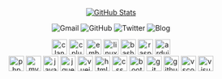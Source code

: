 <div align="center">
  
[![GitHub Stats](https://github-readme-stats.vercel.app/api?username=luswdev&show_icons=true&bg_color=30,606c88,3f4c6b&title_color=fff&text_color=fff&icon_color=fff&hide_border=true)](https://github.com/luswdev)
  
</div>

<p align="center">
  <a style="text-decoration:none" href="mailto:info@lusw.dev">
    <img src="https://img.shields.io/badge/-Gmail-ea4335?style=for-the-badge&logo=gmail&logoColor=white" alt="Gmail" />
  </a>
  <a style="text-decoration:none" href="https://github.com/luswdev">
    <img src="https://img.shields.io/badge/-GitHub-181717?style=for-the-badge&logo=github&logoColor=white" alt="GitHub" />
  </a>
  <a style="text-decoration:none" href="https://twitter.com/luswdev">
    <img src="https://img.shields.io/badge/-Twitter-1da1f2?style=for-the-badge&logo=twitter&logoColor=white" alt="Twitter" />
  </a>  
  <a style="text-decoration:none" href="https://blog.lusw.dev">
    <img src="https://img.shields.io/badge/-Blog-0085A1?style=for-the-badge&logo=googlechrome&logoColor=white" alt="Blog" />
  </a>
</p>

<p align="center">
  <img height="30" src="https://raw.fastgit.org/devicons/devicon/master/icons/c/c-plain.svg" title="clang" alt="clang">
  <img height="30" src="https://raw.fastgit.org/devicons/devicon/master/icons/cplusplus/cplusplus-plain.svg" title="cplusplus" alt="cplusplus">
  <img height="30" src="https://raw.fastgit.org/devicons/devicon/master/icons/embeddedc/embeddedc-original.svg" title="embedded-c" alt="embedded-c">
  <img height="30" src="https://raw.fastgit.org/devicons/devicon/master/icons/linux/linux-plain.svg" title="linux" alt="linux">
  <img height="30" src="https://raw.fastgit.org/devicons/devicon/master/icons/bash/bash-original.svg" title="bash" alt="bash">
  <img height="30" src="https://raw.fastgit.org/devicons/devicon/master/icons/raspberrypi/raspberrypi-original.svg" title="raspberry-pi" alt="raspberry-pi">
  <img height="30" src="https://raw.fastgit.org/devicons/devicon/master/icons/arduino/arduino-original.svg" title="arduino" alt="arduino"><br>
  <img height="30" src="https://raw.fastgit.org/devicons/devicon/master/icons/php/php-plain.svg" title="php" alt="php">
  <img height="30" src="https://raw.fastgit.org/devicons/devicon/master/icons/mysql/mysql-plain.svg" title="mysql" alt="mysql">
  <img height="30" src="https://raw.fastgit.org/devicons/devicon/master/icons/javascript/javascript-plain.svg" title="javascript" alt="javascript">
  <img height="30" src="https://raw.fastgit.org/devicons/devicon/master/icons/jquery/jquery-original.svg" title="jquery" alt="jquery">
  <img height="30" src="https://raw.fastgit.org/devicons/devicon/master/icons/vuejs/vuejs-original.svg" title="vuejs" alt="vuejs">
  <img height="30" src="https://raw.fastgit.org/devicons/devicon/master/icons/html5/html5-plain.svg" title="html" alt="html">
  <img height="30" src="https://raw.fastgit.org/devicons/devicon/master/icons/css3/css3-plain.svg" title="css" alt="css">
  <img height="30" src="https://raw.fastgit.org/devicons/devicon/master/icons/bootstrap/bootstrap-plain.svg" title="bootstrap" alt="bootstrap">
  <img height="30" src="https://raw.fastgit.org/devicons/devicon/master/icons/git/git-original.svg" title="git" alt="git">
  <img height="30" src="https://raw.fastgit.org/devicons/devicon/master/icons/github/github-original.svg" title="github" alt="github">
  <img height="30" src="https://raw.fastgit.org/devicons/devicon/master/icons/vscode/vscode-original.svg" title="vscode" alt="vscode">  
  <img height="30" src="https://raw.fastgit.org/devicons/devicon/master/icons/visualstudio/visualstudio-plain.svg" title="visual-studio" alt="visual-studio">
</p>
